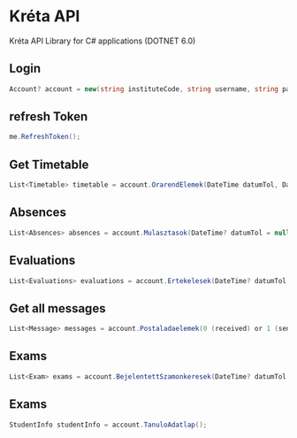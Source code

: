 # Kréta API

Kréta API Library for C# applications (DOTNET 6.0)

## Login
```csharp
Account? account = new(string instituteCode, string username, string password);
```
## refresh Token
```csharp
me.RefreshToken();
```
## Get Timetable
```csharp
List<Timetable> timetable = account.OrarendElemek(DateTime datumTol, DateTime datumIg);
```
## Absences
```csharp
List<Absences> absences = account.Mulasztasok(DateTime? datumTol = null, DateTime? datumIg = null);
```
## Evaluations
```csharp
List<Evaluations> evaluations = account.Ertekelesek(DateTime? datumTol = null, DateTime? datumIg = null);
```
## Get all messages
```csharp
List<Message> messages = account.Postaladaelemek(0 (received) or 1 (sent) or 2 (deleted));
```
## Exams
```csharp
List<Exam> exams = account.BejelentettSzamonkeresek(DateTime? datumTol = null);
```
## Exams
```csharp
StudentInfo studentInfo = account.TanuloAdatlap();
```